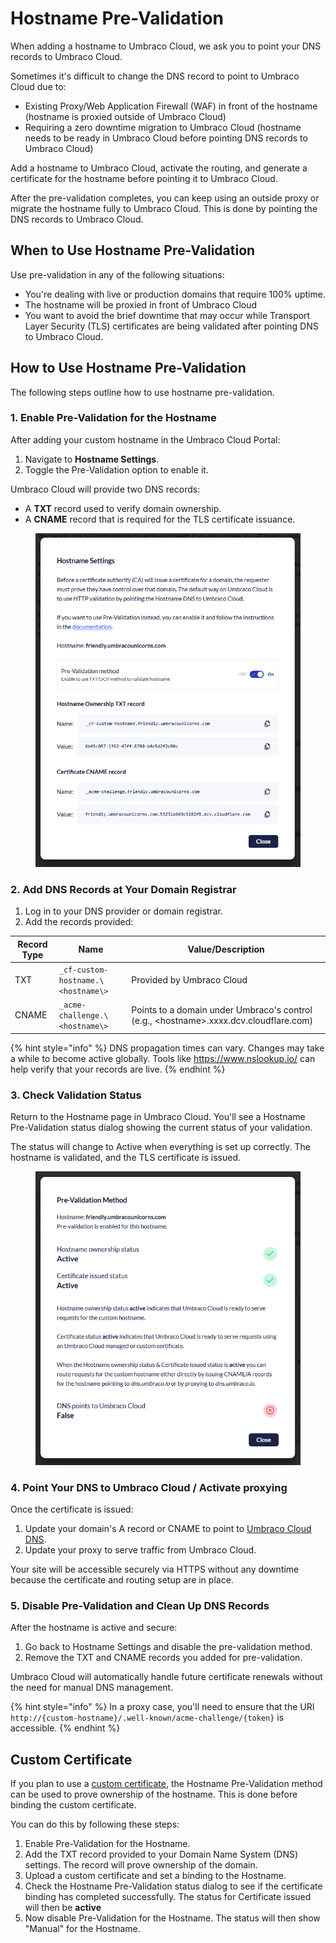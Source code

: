 # Hostname Pre-Validation

When adding a hostname to Umbraco Cloud, we ask you to point your DNS records to Umbraco Cloud. 

Sometimes it's difficult to change the DNS record to point to Umbraco Cloud due to:
- Existing Proxy/Web Application Firewall (WAF) in front of the hostname (hostname is proxied outside of Umbraco Cloud)
- Requiring a zero downtime migration to Umbraco Cloud (hostname needs to be ready in Umbraco Cloud before pointing DNS records to Umbraco Cloud)

Add a hostname to Umbraco Cloud, activate the routing, and generate a certificate for the hostname before pointing it to Umbraco Cloud.

After the pre-validation completes, you can keep using an outside proxy or migrate the hostname fully to Umbraco Cloud. This is done by pointing the DNS records to Umbraco Cloud.

## When to Use Hostname Pre-Validation

Use pre-validation in any of the following situations:

- You're dealing with live or production domains that require 100% uptime.
- The hostname will be proxied in front of Umbraco Cloud
- You want to avoid the brief downtime that may occur while Transport Layer Security (TLS) certificates are being validated after pointing DNS to Umbraco Cloud.

## How to Use Hostname Pre-Validation

The following steps outline how to use hostname pre-validation.

### 1. Enable Pre-Validation for the Hostname

After adding your custom hostname in the Umbraco Cloud Portal:

1. Navigate to **Hostname Settings**.
2. Toggle the Pre-Validation option to enable it.

Umbraco Cloud will provide two DNS records:

- A **TXT** record used to verify domain ownership.
- A **CNAME** record that is required for the TLS certificate issuance.

<figure><img src="images/hostname-settings-modal.png" alt="This is an image of the Hostname settings modal"></figure>

### 2. Add DNS Records at Your Domain Registrar

1. Log in to your DNS provider or domain registrar.
2. Add the records provided:

| Record Type | Name                                 | Value/Description                                                                       |
|-------------|--------------------------------------|-----------------------------------------------------------------------------------------|
| TXT         | `_cf-custom-hostname.\<hostname\>`   | Provided by Umbraco Cloud                                                               |
| CNAME       | `_acme-challenge.\<hostname\>`       | Points to a domain under Umbraco's control (e.g., \<hostname\>.xxxx.dcv.cloudflare.com) |

{% hint style="info" %}
DNS propagation times can vary. Changes may take a while to become active globally. Tools like https://www.nslookup.io/ can help verify that your records are live.
{% endhint %}

### 3. Check Validation Status

Return to the Hostname page in Umbraco Cloud. You'll see a Hostname Pre-Validation status dialog showing the current status of your validation.

The status will change to Active when everything is set up correctly. The hostname is validated, and the TLS certificate is issued.

<figure><img src="images/pre-validation-status-modal.png" alt="This is an image of the Pre-Validation status modal"></figure>

### 4. Point Your DNS to Umbraco Cloud / Activate proxying

Once the certificate is issued:

1. Update your domain's A record or CNAME to point to [Umbraco Cloud DNS](README.md#domains).
2. Update your proxy to serve traffic from Umbraco Cloud.

Your site will be accessible securely via HTTPS without any downtime because the certificate and routing setup are in place.

### 5. Disable Pre-Validation and Clean Up DNS Records

After the hostname is active and secure:

1. Go back to Hostname Settings and disable the pre-validation method.
2. Remove the TXT and CNAME records you added for pre-validation.

Umbraco Cloud will automatically handle future certificate renewals without the need for manual DNS management.

{% hint style="info" %}
In a proxy case, you'll need to ensure that the URI `http://{custom-hostname}/.well-known/acme-challenge/{token}` is accessible.
{% endhint %}

## Custom Certificate

If you plan to use a [custom certificate](security-certificates), the Hostname Pre-Validation method can be used to prove ownership of the hostname. This is done before binding the custom certificate.

You can do this by following these steps:

1. Enable Pre-Validation for the Hostname.
2. Add the TXT record provided to your Domain Name System (DNS) settings. The record will prove ownership of the domain.
3. Upload a custom certificate and set a binding to the Hostname.
4. Check the Hostname Pre-Validation status dialog to see if the certificate binding has completed successfully. The status for Certificate issued will then be <strong>active</strong> 
5. Now disable Pre-Validation for the Hostname. The status will then show "Manual" for the Hostname.
